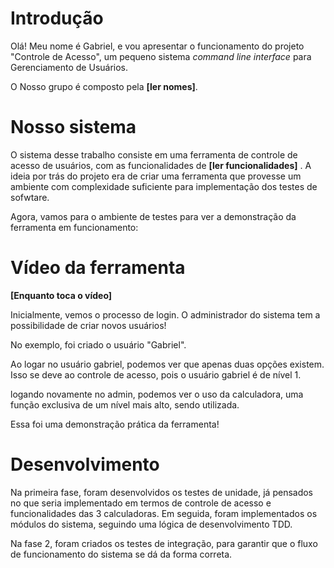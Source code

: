 # Introdução


Olá! Meu nome é Gabriel, e vou apresentar o funcionamento do projeto "Controle de Acesso", um pequeno sistema *command line interface* para Gerenciamento de Usuários.

O Nosso grupo é composto pela **[ler nomes]**.

# Nosso sistema

O sistema desse trabalho consiste em uma ferramenta de controle de acesso de usuários, com as funcionalidades de **[ler funcionalidades]** . A ideia por trás do projeto era de criar uma ferramenta que provesse um ambiente com complexidade suficiente para implementação dos testes de sofwtare.

Agora, vamos para o ambiente de testes para ver a demonstração da ferramenta em funcionamento:

# Vídeo da ferramenta
**[Enquanto toca o vídeo]** 

Inicialmente, vemos o processo de login. O administrador do sistema tem a possibilidade de criar novos usuários!

No exemplo, foi criado o usuário "Gabriel".

Ao logar no usuário gabriel, podemos ver que apenas duas opções existem. Isso se deve ao controle de acesso, pois o usuário gabriel é de nível 1.

logando novamente no admin, podemos ver o uso da calculadora, uma função exclusiva de um nível mais alto, sendo utilizada.

Essa foi uma demonstração prática da ferramenta!

# Desenvolvimento

Na primeira fase, foram desenvolvidos os testes de unidade, já pensados no que seria implementado em termos de controle de acesso e funcionalidades das 3 calculadoras.
Em seguida, foram implementados os módulos do sistema, seguindo uma lógica de desenvolvimento TDD.

Na fase 2, foram criados os testes de integração, para garantir que o fluxo de funcionamento do sistema se dá da forma correta. 
